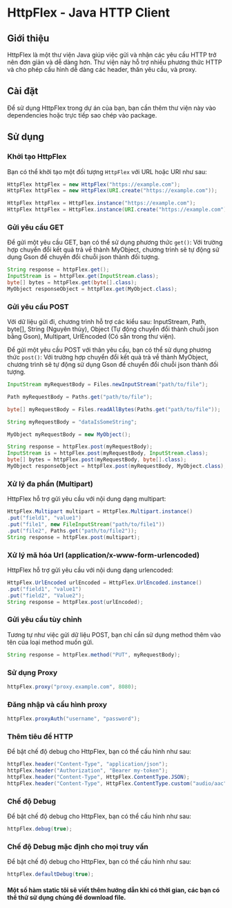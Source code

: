 # HttpFlex - Java HTTP Client

## Giới thiệu

HttpFlex là một thư viện Java giúp việc gửi và nhận các yêu cầu HTTP trở nên đơn giản và dễ dàng hơn. Thư viện này hỗ trợ nhiều phương thức HTTP và cho phép cấu hình dễ dàng các header, thân yêu cầu, và proxy.

## Cài đặt

Để sử dụng HttpFlex trong dự án của bạn, bạn cần thêm thư viện này vào dependencies hoặc trực tiếp sao chép vào package.

## Sử dụng

### Khởi tạo HttpFlex

Bạn có thể khởi tạo một đối tượng `HttpFlex` với URL hoặc URI như sau:

```java
HttpFlex httpFlex = new HttpFlex("https://example.com");
HttpFlex httpFlex = new HttpFlex(URI.create("https://example.com"));
``` 

```java
HttpFlex httpFlex = HttpFlex.instance("https://example.com");
HttpFlex httpFlex = HttpFlex.instance(URI.create("https://example.com"));
``` 

### Gửi yêu cầu GET

Để gửi một yêu cầu GET, bạn có thể sử dụng phương thức `get()`:
Với trường hợp chuyển đổi kết quả trả về thành MyObject, chương trình sẽ tự động sử dụng Gson để chuyển đổi chuỗi json thành đối tượng.

```java
String response = httpFlex.get();
InputStream is = httpFlex.get(InputStream.class);
byte[] bytes = httpFlex.get(byte[].class);
MyObject responseObject = httpFlex.get(MyObject.class);
```

### Gửi yêu cầu POST

Với dữ liệu gửi đi, chương trình hỗ trợ các kiểu sau:
InputStream, Path, byte[], String (Nguyên thủy), Object (Tự động chuyển đổi thành chuỗi json bằng Gson), Multipart, UrlEncoded (Có sẵn trong thư viện).

Để gửi một yêu cầu POST với thân yêu cầu, bạn có thể sử dụng phương thức `post()`:
Với trường hợp chuyển đổi kết quả trả về thành MyObject, chương trình sẽ tự động sử dụng Gson để chuyển đổi chuỗi json thành đối tượng.

```java
InputStream myRequestBody = Files.newInputStream("path/to/file");
```

```java
Path myRequestBody = Paths.get("path/to/file");
```

```java
byte[] myRequestBody = Files.readAllBytes(Paths.get("path/to/file"));
```

```java
String myRequestBody = "dataIsSomeString";
```

```java
MyObject myRequestBody = new MyObject();
```

```java
String response = httpFlex.post(myRequestBody);
InputStream is = httpFlex.post(myRequestBody, InputStream.class);
byte[] bytes = httpFlex.post(myRequestBody, byte[].class);
MyObject responseObject = httpFlex.post(myRequestBody, MyObject.class);
```

### Xử lý đa phần (Multipart)

HttpFlex hỗ trợ gửi yêu cầu với nội dung dạng multipart:

```java
HttpFlex.Multipart multipart = HttpFlex.Multipart.instance()
.put("field1", "value1")
.put("file1", new FileInputStream("path/to/file1"))
.put("file2", Paths.get("path/to/file2"));
String response = httpFlex.post(multipart);
```

### Xử lý mã hóa Url (application/x-www-form-urlencoded)

HttpFlex hỗ trợ gửi yêu cầu với nội dung dạng urlencoded:

```java
HttpFlex.UrlEncoded urlEncoded = HttpFlex.UrlEncoded.instance()
.put("field1", "value1")
.put("field2", "Value2");
String response = httpFlex.post(urlEncoded);
```

### Gửi yêu cầu tùy chỉnh

Tương tự như việc gửi dữ liệu POST, bạn chỉ cần sử dụng method thêm vào tên của loại method muốn gửi.

```java
String response = httpFlex.method("PUT", myRequestBody);
```

### Sử dụng Proxy

```java
httpFlex.proxy("proxy.example.com", 8080);
```

### Đăng nhập và cấu hình proxy

```java
httpFlex.proxyAuth("username", "password");
```

### Thêm tiêu đề HTTP

Để bật chế độ debug cho HttpFlex, bạn có thể cấu hình như sau:

```java
httpFlex.header("Content-Type", "application/json");
httpFlex.header("Authorization", "Bearer my-token");
httpFlex.header("Content-Type", HttpFlex.ContentType.JSON);
httpFlex.header("Content-Type", HttpFlex.ContentType.custom("audio/aac"));
```

### Chế độ Debug

Để bật chế độ debug cho HttpFlex, bạn có thể cấu hình như sau:

```java
httpFlex.debug(true);
```

### Chế độ Debug mặc định cho mọi truy vấn

Để bật chế độ debug cho HttpFlex, bạn có thể cấu hình như sau:

```java
httpFlex.defaultDebug(true);
```

#### Một số hàm static tôi sẽ viết thêm hướng dẫn khi có thời gian, các bạn có thể thử sử dụng chúng để download file.
